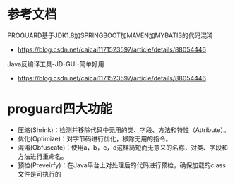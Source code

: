 # 参考文档
PROGUARD基于JDK1.8加SPRINGBOOT加MAVEN加MYBATIS的代码混淆
- https://blog.csdn.net/caicai1171523597/article/details/88054446

Java反编译工具-JD-GUI-简单好用
- https://blog.csdn.net/caicai1171523597/article/details/88054446


# proguard四大功能
- 压缩(Shrink)：检测并移除代码中无用的类、字段、方法和特性（Attribute）。
- 优化(Optimize)：对字节码进行优化，移除无用的指令。
- 混淆(Obfuscate)：使用a，b，c，d这样简短而无意义的名称，对类、字段和方法进行重命名。
- 预检(Preveirfy)：在Java平台上对处理后的代码进行预检，确保加载的class文件是可执行的